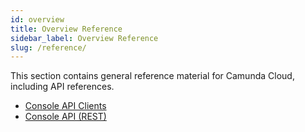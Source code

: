 ```yaml
---
id: overview
title: Overview Reference
sidebar_label: Overview Reference
slug: /reference/
---
```


This section contains general reference material for Camunda Cloud, including API references.

- [Console API Clients](cloud-console-api/cloud-console-api-clients.md)
- [Console API (REST)](cloud-console-api/cloud-console-api-reference.md)

